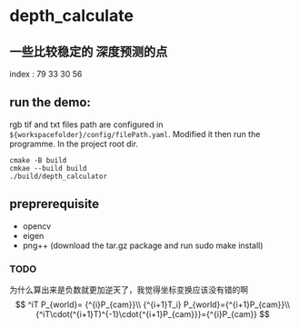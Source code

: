 # depth_calculate
## 一些比较稳定的 深度预测的点
index : 
79 33 30 56

## run the demo:
rgb tif and txt files path are configured in ```${workspacefolder}/config/filePath.yaml```. Modified it then run the programme. In the project root dir.
```
cmake -B build
cmkae --build build
./build/depth_calculator
```
## preprerequisite
- opencv
- eigen
- png++ (download the tar.gz package and run sudo make install)

### TODO
为什么算出来是负数就更加逆天了，我觉得坐标变换应该没有错的啊
$$
^iT P_{world}= {^{i}P_{cam}}\\
{^{i+1}T_i} P_{world}={^{i+1}P_{cam}}\\
{^iT\cdot(^{i+1}T)^{-1}\cdot{^{i+1}P_{cam}}}={^{i}P_{cam}}
$$